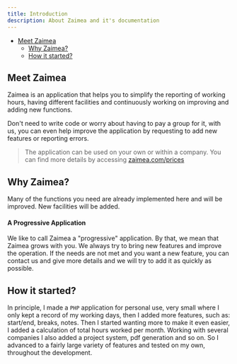 ```yaml
---
title: Introduction
description: About Zaimea and it's documentation
---
```


- [Meet Zaimea](#meet-zaimea)
    - [Why Zaimea?](#why-zaimea)
    - [How it started?](#how-it-started)

<a name="meet-zaimea"></a>
## Meet Zaimea

Zaimea is an application that helps you to simplify the reporting of working hours, having different facilities and continuously working on improving and adding new functions.

Don't need to write code or worry about having to pay a group for it, with us, you can even help improve the application by requesting to add new features or reporting errors.

> The application can be used on your own or within a company. You can find more details by accessing [zaimea.com/prices](https://zaimea.com/prices)

<a name="why-zaimea"></a>
## Why Zaimea?

Many of the functions you need are already implemented here and will be improved. New facilities will be added.

#### A Progressive Application

We like to call Zaimea a "progressive" application. By that, we mean that Zaimea grows with you. We always try to bring new features and improve the operation. If the needs are not met and you want a new feature, you can contact us and give more details and we will try to add it as quickly as possible.

<a name="how-it-started"></a>
## How it started?

In principle, I made a `PHP` application for personal use, very small where I only kept a record of my working days, then I added more features, such as: start/end, breaks, notes.
Then I started wanting more to make it even easier, I added a calculation of total hours worked per month. Working with several companies I also added a project system, pdf generation and so on.
So I advanced to a fairly large variety of features and tested on my own, throughout the development.
